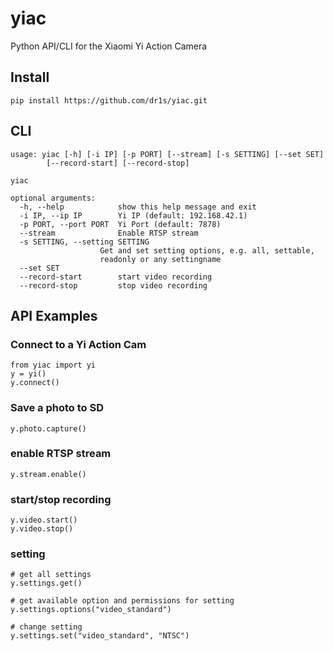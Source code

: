 # yiac
Python API/CLI for the Xiaomi Yi Action Camera


## Install

    pip install https://github.com/dr1s/yiac.git

## CLI
    usage: yiac [-h] [-i IP] [-p PORT] [--stream] [-s SETTING] [--set SET]
            [--record-start] [--record-stop]

    yiac

    optional arguments:
      -h, --help            show this help message and exit
      -i IP, --ip IP        Yi IP (default: 192.168.42.1)
      -p PORT, --port PORT  Yi Port (default: 7878)
      --stream              Enable RTSP stream
      -s SETTING, --setting SETTING
                        Get and set setting options, e.g. all, settable,
                        readonly or any settingname
      --set SET
      --record-start        start video recording
      --record-stop         stop video recording

## API Examples

### Connect to a Yi Action Cam

    from yiac import yi
    y = yi()
    y.connect()

### Save a photo to SD

    y.photo.capture()

### enable RTSP stream

    y.stream.enable()

### start/stop recording

    y.video.start()
    y.video.stop()

### setting

    # get all settings
    y.settings.get()

    # get available option and permissions for setting
    y.settings.options("video_standard")

    # change setting
    y.settings.set("video_standard", "NTSC")


